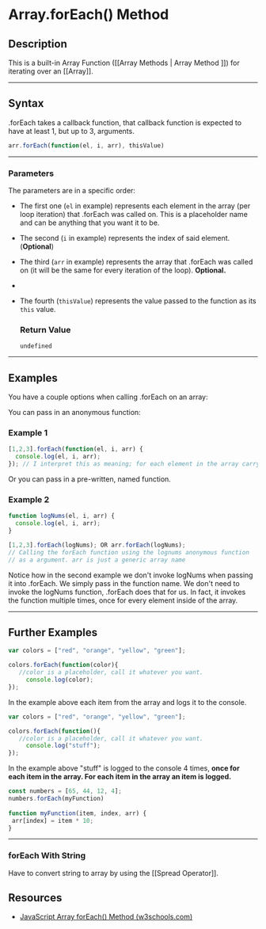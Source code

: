 # Array.forEach() Method

## Description

This is a built-in Array Function ([[Array Methods | Array Method ]]) for iterating over an [[Array]].

---


## Syntax

.forEach takes a callback function, that callback function is expected to have at least 1, but up to 3, arguments. 

```js
arr.forEach(function(el, i, arr), thisValue)
```

---

### Parameters

The parameters are in a specific order:

-   The first one (`el` in example) represents each element in the array (per loop iteration) that .forEach was called on. This is a placeholder name and can be anything that you want it to be.
    
-   The second (`i` in example) represents the index of said element. (**Optional**)
    
-   The third (`arr` in example) represents the array that .forEach was called on (it will be the same for every iteration of the loop). **Optional.**
-  
-   The fourth (`thisValue`) represents the value passed to the function as its `this` value. 
    
	
	### Return Value
	
	`undefined`
	
	
---

## Examples

You have a couple options when calling .forEach on an array:

You can pass in an anonymous function:

### Example 1

```js
[1,2,3].forEach(function(el, i, arr) {
  console.log(el, i, arr);
}); // I interpret this as meaning; for each element in the array carry out the function on that element.

```

Or you can pass in a pre-written, named function.

### Example 2

```js
function logNums(el, i, arr) {
  console.log(el, i, arr);
}

[1,2,3].forEach(logNums); OR arr.forEach(logNums); 
// Calling the forEach function using the lognums anonymous function
// as a argument. arr is just a generic array name
```

Notice how in the second example we don't invoke logNums when passing it into .forEach. We simply pass in the function name. We don't need to invoke the logNums function, .forEach does that for us. In fact, it invokes the function multiple times, once for every element inside of the array.

---

## Further Examples

```js
var colors = ["red", "orange", "yellow", "green"];

colors.forEach(function(color){
   //color is a placeholder, call it whatever you want. 
     console.log(color);   
});

```


In the example above each item from the array and logs it to the console.

```js
var colors = ["red", "orange", "yellow", "green"];

colors.forEach(function(){
   //color is a placeholder, call it whatever you want. 
     console.log("stuff");   
});

```

In the example above "stuff" is logged to the console 4 times,  **once for each item in the array. For each item in the array an item is logged.**

```js
const numbers = [65, 44, 12, 4];  
numbers.forEach(myFunction)  
  
function myFunction(item, index, arr) {  
 arr[index] = item * 10;  
}

```
---


### forEach With String

Have to convert string to array by using the [[Spread Operator]].



## Resources
- [JavaScript Array forEach() Method (w3schools.com)](https://www.w3schools.com/jsref/jsref_foreach.asp)
